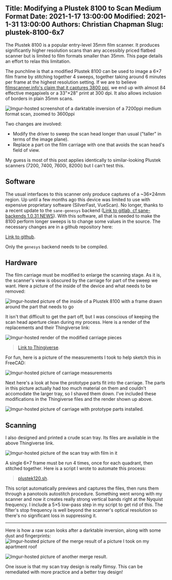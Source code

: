 Title: Modifying a Plustek 8100 to Scan Medium Format 
Date: 2021-1-17 13:00:00
Modified: 2021-1-31 13:00:00
Authors: Christian Chapman
Slug: plustek-8100-6x7
---

The Plustek 8100 is a popular entry-level 35mm film scanner. It produces significantly higher resolution scans than any accessibly priced flatbed scanner but is limited to film formats smaller than 35mm. 
This page details an effort to relax this limitation. 

The punchline is that a modified Plustek 8100 can be used to image a 6×7 film frame by stitching together 4 sweeps, together taking around 6 minutes per frame at the highest resolution setting. 
If we are to believe [filmscanner.info's claim that it captures 3800 ppi](https://www.filmscanner.info/en/PlustekOpticFilm8100.html), we end up with almost 84 effective megapixels or a 33"×28" print at 300 dpi.
It also allows inclusion of borders in plain 35mm scans. 

![Imgur-hosted screenshot of a darktable inversion of a 7200ppi medium format scan, zoomed to 3600ppi](https://imgur.com/vUOe5VX.jpg)

Two changes are involved:

 - Modify the driver to sweep the scan head longer than usual ("taller" in terms of the image plane).
 - Replace a part on the film carriage with one that avoids the scan head's field of view.

My guess is most of this post applies identically to similar-looking Plustek scanners (7200, 7400, 7600i, 8200i) but I can't test this.

## Software

The usual interfaces to this scanner only produce captures of a ~36×24mm region.
Up until a few months ago this device was limited to use with expensive proprietary software (SilverFast, VueScan). 
No longer, thanks to a recent update to the `sane-genesys` backend ([Link to gitlab, cf sane-backends 1.0.31 NEWS](https://gitlab.com/sane-project/backends/-/blob/master/NEWS)). 
With this software, all that is needed to make the 8100 perform longer sweeps is to change some values in the source.
The necessary changes are in a github repository here: 

[Link to github](https://github.com/enthdegree/sane-backends). 

Only the `genesys` backend needs to be compiled.

## Hardware

The film carriage must be modified to enlarge the scanning stage. As it is, the scanner's view is obscured by the carriage for part of the sweep we want. Here a picture of the inside of the device and what needs to be removed: 

![Imgur-hosted picture of the inside of a Plustek 8100 with a frame drawn around the part that needs to go](https://i.imgur.com/QRH0GLB.jpg)

It isn't that difficult to get the part off, but I was conscious of keeping the scan head aperture clean during my process. 
Here is a render of the replacements and their Thingiverse link:

![Imgur-hosted render of the modified carriage pieces](https://imgur.com/vXAVbAo.png)

> [Link to Thingiverse](https://www.Thingiverse.com/thing:4726748).

For fun, here is a picture of the measurements I took to help sketch this in FreeCAD:

![Imgur-hosted picture of carriage measurements](https://i.imgur.com/wfQFVzn.jpg)

Next here's a look at how the prototype parts fit into the carriage.
The parts in this picture actually had too much material on them and couldn't accomodate the larger tray, so I shaved them down. 
I've included these modifications in the Thingiverse files and the render shown up above.

![Imgur-hosted picture of carriage with prototype parts installed](https://i.imgur.com/Pp9UbMh.jpg).


## Scanning

I also designed and printed a crude scan tray. Its files are available in the above Thingiverse link.

![Imgur-hosted picture of the scan tray with film in it](https://imgur.com/52OQbCB.jpg)

A single 6×7 frame must be run 4 times, once for each quadrant, then stitched together. 
Here is a script I wrote to automate this process: 

> [plustek120.sh](blog/2021/plustek-8100-6x7/plustek120.sh). 

This script automatically previews and captures the files, then runs them through a panotools autostitch procedure.
Something went wrong with my scanner and now it creates really strong vertical bands right at the Nyquist frequency. 
I include a 5×5 low-pass step in my script to get rid of this. 
The filter's stop frequency is well beyond the scanner's optical resolution so there's no significant loss in suppressing it. 

---

Here is how a raw scan looks after a darktable inversion, along with some dust and fingerprints:
![Imgur-hosted picture of the merge result of a picture I took on my apartment roof](https://i.imgur.com/dgQ39eT.png)

![Imgur-hosted picture of another merge result.](https://imgur.com/BEqZSbQ.png)

One issue is that my scan tray design is really flimsy. 
This can be remediated with more practice and a better tray design! 


